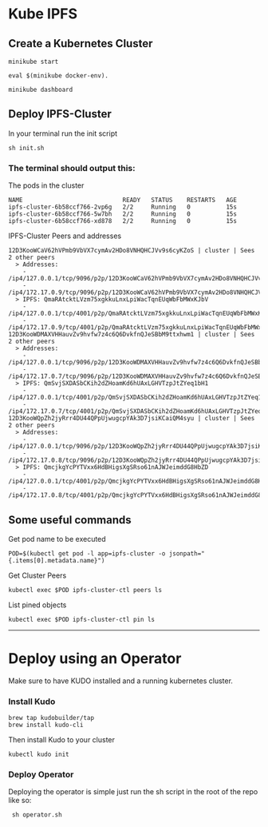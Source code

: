 # Kube IPFS

## Create a Kubernetes Cluster

`minikube start`

`eval $(minikube docker-env).`

`minikube dashboard`


## Deploy IPFS-Cluster

In your terminal run the init script

``sh init.sh``


### The terminal should output this: 

The pods in the cluster
````
NAME                            READY   STATUS    RESTARTS   AGE
ipfs-cluster-6b58ccf766-2vp6g   2/2     Running   0          15s
ipfs-cluster-6b58ccf766-5w7bh   2/2     Running   0          15s
ipfs-cluster-6b58ccf766-xd878   2/2     Running   0          15s
````

IPFS-Cluster Peers and addresses
````
12D3KooWCaV62hVPmb9VbVX7cymAv2HDo8VNHQHCJVv9s6cyKZoS | cluster | Sees 2 other peers
  > Addresses:
    - /ip4/127.0.0.1/tcp/9096/p2p/12D3KooWCaV62hVPmb9VbVX7cymAv2HDo8VNHQHCJVv9s6cyKZoS
    - /ip4/172.17.0.9/tcp/9096/p2p/12D3KooWCaV62hVPmb9VbVX7cymAv2HDo8VNHQHCJVv9s6cyKZoS
  > IPFS: QmaRAtcktLVzm75xgkkuLnxLpiWacTqnEUqWbFbMWxKJbV
    - /ip4/127.0.0.1/tcp/4001/p2p/QmaRAtcktLVzm75xgkkuLnxLpiWacTqnEUqWbFbMWxKJbV
    - /ip4/172.17.0.9/tcp/4001/p2p/QmaRAtcktLVzm75xgkkuLnxLpiWacTqnEUqWbFbMWxKJbV
12D3KooWDMAXVHHauvZv9hvfw7z4c6Q6DvkfnQJeSBbM9ttxhwm1 | cluster | Sees 2 other peers
  > Addresses:
    - /ip4/127.0.0.1/tcp/9096/p2p/12D3KooWDMAXVHHauvZv9hvfw7z4c6Q6DvkfnQJeSBbM9ttxhwm1
    - /ip4/172.17.0.7/tcp/9096/p2p/12D3KooWDMAXVHHauvZv9hvfw7z4c6Q6DvkfnQJeSBbM9ttxhwm1
  > IPFS: QmSvjSXDASbCKih2dZHoamKd6hUAxLGHVTzpJtZYeq1bH1
    - /ip4/127.0.0.1/tcp/4001/p2p/QmSvjSXDASbCKih2dZHoamKd6hUAxLGHVTzpJtZYeq1bH1
    - /ip4/172.17.0.7/tcp/4001/p2p/QmSvjSXDASbCKih2dZHoamKd6hUAxLGHVTzpJtZYeq1bH1
12D3KooWQpZh2jyRrr4DU44QPpUjwugcpYAk3D7jsiKCaiQM4syu | cluster | Sees 2 other peers
  > Addresses:
    - /ip4/127.0.0.1/tcp/9096/p2p/12D3KooWQpZh2jyRrr4DU44QPpUjwugcpYAk3D7jsiKCaiQM4syu
    - /ip4/172.17.0.8/tcp/9096/p2p/12D3KooWQpZh2jyRrr4DU44QPpUjwugcpYAk3D7jsiKCaiQM4syu
  > IPFS: QmcjkgYcPYTVxx6HdBHigsXgSRso61nAJWJeimddG8HbZD
    - /ip4/127.0.0.1/tcp/4001/p2p/QmcjkgYcPYTVxx6HdBHigsXgSRso61nAJWJeimddG8HbZD
    - /ip4/172.17.0.8/tcp/4001/p2p/QmcjkgYcPYTVxx6HdBHigsXgSRso61nAJWJeimddG8HbZD
````

## Some useful commands

Get pod name to be executed  

``POD=$(kubectl get pod -l app=ipfs-cluster -o jsonpath="{.items[0].metadata.name}")``

Get Cluster Peers

``kubectl exec $POD ipfs-cluster-ctl peers ls``

List pined objects

``kubectl exec $POD ipfs-cluster-ctl pin ls``

---

# Deploy using an Operator

Make sure to have KUDO installed and a running kubernetes cluster. 

### Install Kudo
```
brew tap kudobuilder/tap
brew install kudo-cli
```
Then install Kudo to your cluster
```
kubectl kudo init
```


### Deploy Operator
Deploying the operator is simple just run the sh script in the root of the repo like so:

`` sh operator.sh``

